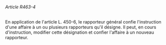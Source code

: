 ###### Article R463-4

En application de l'article L. 450-6, le rapporteur général confie l'instruction d'une affaire à un ou plusieurs rapporteurs qu'il désigne. Il peut, en cours d'instruction, modifier cette désignation et confier l'affaire à un nouveau rapporteur.

